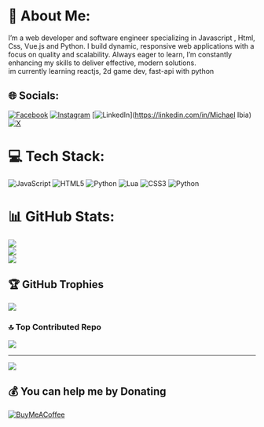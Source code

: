 # 💫 About Me:
I’m a web developer and software engineer specializing in Javascript , Html, Css, Vue.js and Python. I build dynamic, responsive web applications with a focus on quality and scalability. Always eager to learn, I’m constantly enhancing my skills to deliver effective, modern solutions.<br>im currently learning reactjs, 2d game dev, fast-api with python 


## 🌐 Socials:
[![Facebook](https://img.shields.io/badge/Facebook-%231877F2.svg?logo=Facebook&logoColor=white)](https://facebook.com/Marshall.ibia) [![Instagram](https://img.shields.io/badge/Instagram-%23E4405F.svg?logo=Instagram&logoColor=white)](https://instagram.com/mars.shall_ibia) [![LinkedIn](https://img.shields.io/badge/LinkedIn-%230077B5.svg?logo=linkedin&logoColor=white)](https://linkedin.com/in/Michael Ibia) [![X](https://img.shields.io/badge/X-black.svg?logo=X&logoColor=white)](https://x.com/EtorobongI) 

# 💻 Tech Stack:
![JavaScript](https://img.shields.io/badge/javascript-%23323330.svg?style=for-the-badge&logo=javascript&logoColor=%23F7DF1E) ![HTML5](https://img.shields.io/badge/html5-%23E34F26.svg?style=for-the-badge&logo=html5&logoColor=white) ![Python](https://img.shields.io/badge/python-3670A0?style=for-the-badge&logo=python&logoColor=ffdd54) ![Lua](https://img.shields.io/badge/lua-%232C2D72.svg?style=for-the-badge&logo=lua&logoColor=white) ![CSS3](https://img.shields.io/badge/css3-%231572B6.svg?style=for-the-badge&logo=css3&logoColor=white) ![Python](https://img.shields.io/badge/python-3670A0?style=for-the-badge&logo=python&logoColor=ffdd54)
# 📊 GitHub Stats:
![](https://github-readme-stats.vercel.app/api?username=AtomicPositron&theme=dark&hide_border=false&include_all_commits=false&count_private=true)<br/>
![](https://github-readme-streak-stats.herokuapp.com/?user=AtomicPositron&theme=dark&hide_border=false)<br/>
![](https://github-readme-stats.vercel.app/api/top-langs/?username=AtomicPositron&theme=dark&hide_border=false&include_all_commits=false&count_private=true&layout=compact)

## 🏆 GitHub Trophies
![](https://github-profile-trophy.vercel.app/?username=AtomicPositron&theme=radical&no-frame=false&no-bg=true&margin-w=4)

### 🔝 Top Contributed Repo
![](https://github-contributor-stats.vercel.app/api?username=AtomicPositron&limit=5&theme=dark&combine_all_yearly_contributions=true)

---
[![](https://visitcount.itsvg.in/api?id=AtomicPositron&icon=0&color=0)](https://visitcount.itsvg.in)

  ## 💰 You can help me by Donating
  [![BuyMeACoffee](https://img.shields.io/badge/Buy%20Me%20a%20Coffee-ffdd00?style=for-the-badge&logo=buy-me-a-coffee&logoColor=black)](https://buymeacoffee.com/mars.shall) 

  
<!-- Proudly created with GPRM ( https://gprm.itsvg.in ) -->
